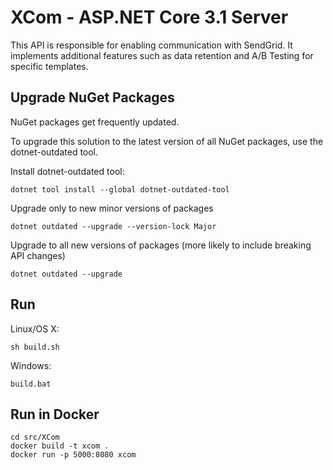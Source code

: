 # XCom - ASP.NET Core 3.1 Server

This API is responsible for enabling communication with SendGrid. It implements additional features such as data retention and A/B Testing for specific templates.

## Upgrade NuGet Packages

NuGet packages get frequently updated.

To upgrade this solution to the latest version of all NuGet packages, use the dotnet-outdated tool.


Install dotnet-outdated tool:

```
dotnet tool install --global dotnet-outdated-tool
```

Upgrade only to new minor versions of packages

```
dotnet outdated --upgrade --version-lock Major
```

Upgrade to all new versions of packages (more likely to include breaking API changes)

```
dotnet outdated --upgrade
```


## Run

Linux/OS X:

```
sh build.sh
```

Windows:

```
build.bat
```
## Run in Docker

```
cd src/XCom
docker build -t xcom .
docker run -p 5000:8080 xcom
```
